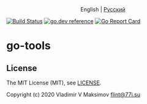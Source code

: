 <p align="center">
  <span>English</span> |
  <a href="README.ru.md#go-tools">Русский</a>
  
</p>

[![Build Status](https://travis-ci.org/fcg-xvii/go-tools.svg?branch=master)](https://travis-ci.org/fcg-xvii/go-tools) 
 [![go.dev reference](https://img.shields.io/badge/go.dev-reference-007d9c?logo=go&logoColor=white&style=flat-square)](https://pkg.go.dev/github.com/fcg-xvii/go-tools) 
 [![Go Report Card](https://goreportcard.com/badge/github.com/fcg-xvii/go-tools)](https://goreportcard.com/report/github.com/fcg-xvii/go-tools) 

# go-tools


## License

The MIT License (MIT), see [LICENSE](LICENSE).

Copyright (c) 2020 Vladimir V Maksimov <flint@77i.su>